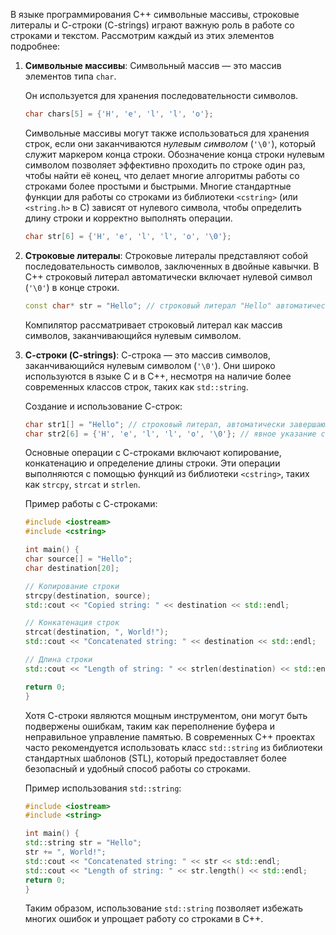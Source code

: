 В языке программирования C++ символьные массивы, строковые литералы и С-строки (C-strings) играют важную роль в работе со строками и текстом. Рассмотрим каждый из этих элементов подробнее:

1. **Символьные массивы**:
	Символьный массив — это массив элементов типа `char`.

	Он используется для хранения последовательности символов.

	```cpp
	char chars[5] = {'H', 'e', 'l', 'l', 'o'};
	```

	Символьные массивы могут также использоваться для хранения строк, если они заканчиваются *нулевым символом* (`'\0'`), который служит маркером конца строки. Обозначение конца строки нулевым символом позволяет эффективно проходить по строке один раз, чтобы найти её конец, что делает многие алгоритмы работы со строками более простыми и быстрыми. Многие стандартные функции для работы со строками из библиотеки `<cstring>` (или `<string.h>` в C) зависят от нулевого символа, чтобы определить длину строки и корректно выполнять операции.

	```cpp
	char str[6] = {'H', 'e', 'l', 'l', 'o', '\0'};
	```

2. **Строковые литералы**:
	Строковые литералы представляют собой последовательность символов, заключенных в двойные кавычки. В C++ строковый литерал автоматически включает нулевой символ (`'\0'`) в конце строки.

	```cpp
	const char* str = "Hello"; // строковый литерал "Hello" автоматически завершается '\0'
	```

	Компилятор рассматривает строковый литерал как массив символов, заканчивающийся нулевым символом.

1. **С-строки (C-strings)**:
	С-строка — это массив символов, заканчивающийся нулевым символом (`'\0'`). Они широко используются в языке C и в C++, несмотря на наличие более современных классов строк, таких как `std::string`.

	Создание и использование С-строк:

	```cpp
	char str1[] = "Hello"; // строковый литерал, автоматически завершающийся '\0'
	char str2[6] = {'H', 'e', 'l', 'l', 'o', '\0'}; // явное указание символов, включая '\0'
	```

	Основные операции с С-строками включают копирование, конкатенацию и определение длины строки. Эти операции выполняются с помощью функций из библиотеки `<cstring>`, таких как `strcpy`, `strcat` и `strlen`.

	Пример работы с С-строками:

	```cpp
	#include <iostream>
	#include <cstring>
	
	int main() {
	char source[] = "Hello";
	char destination[20];
	
	// Копирование строки
	strcpy(destination, source);
	std::cout << "Copied string: " << destination << std::endl;
	
	// Конкатенация строк
	strcat(destination, ", World!");
	std::cout << "Concatenated string: " << destination << std::endl;
	
	// Длина строки
	std::cout << "Length of string: " << strlen(destination) << std::endl;
	
	return 0;
	}
	```

	Хотя С-строки являются мощным инструментом, они могут быть подвержены ошибкам, таким как переполнение буфера и неправильное управление памятью. В современных C++ проектах часто рекомендуется использовать класс `std::string` из библиотеки стандартных шаблонов (STL), который предоставляет более безопасный и удобный способ работы со строками.

	Пример использования `std::string`:

	```cpp
	#include <iostream>
	#include <string>
	
	int main() {
	std::string str = "Hello";
	str += ", World!";
	std::cout << "Concatenated string: " << str << std::endl;
	std::cout << "Length of string: " << str.length() << std::endl;
	return 0;
	}
	```

	Таким образом, использование `std::string` позволяет избежать многих ошибок и упрощает работу со строками в C++.